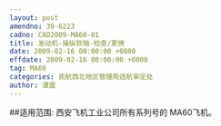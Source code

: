 ```yaml
---
layout: post
amendno: 39-6223
cadno: CAD2009-MA60-01
title: 发动机-操纵软轴-检查/更换
date: 2009-02-16 00:00:00 +0800
effdate: 2009-02-16 00:00:00 +0800
tag: MA60
categories: 民航西北地区管理局适航审定处
author: 谭震
---
```


##适用范围:
西安飞机工业公司所有系列号的 MA60飞机。

